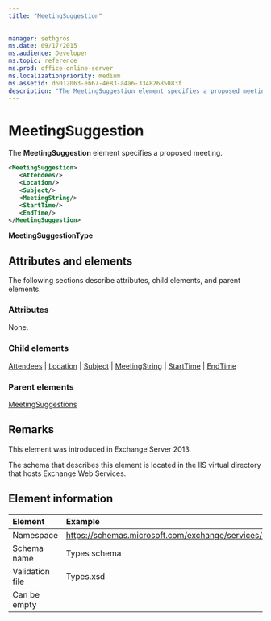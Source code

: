 ```yaml
---
title: "MeetingSuggestion"
 
 
manager: sethgros
ms.date: 09/17/2015
ms.audience: Developer
ms.topic: reference
ms.prod: office-online-server
ms.localizationpriority: medium
ms.assetid: d6012063-eb67-4e83-a4a6-33482685083f
description: "The MeetingSuggestion element specifies a proposed meeting."
---
```


# MeetingSuggestion

The **MeetingSuggestion** element specifies a proposed meeting. 
  
```XML
<MeetingSuggestion>
   <Attendees/>
   <Location/>
   <Subject/>
   <MeetingString/>
   <StartTime/>
   <EndTime/>
</MeetingSuggestion>
```

 **MeetingSuggestionType**
## Attributes and elements

The following sections describe attributes, child elements, and parent elements.
  
### Attributes

None.
  
### Child elements

[Attendees](attendees.md) | [Location](location.md) | [Subject](subject.md) | [MeetingString](meetingstring.md) | [StartTime](starttime.md) | [EndTime](endtime.md)
  
### Parent elements

[MeetingSuggestions](meetingsuggestions.md)
  
## Remarks

This element was introduced in Exchange Server 2013.
  
The schema that describes this element is located in the IIS virtual directory that hosts Exchange Web Services.
  
## Element information

| Element | Example |
|:-----|:-----|
|Namespace  <br/> |https://schemas.microsoft.com/exchange/services/2006/types  <br/> |
|Schema name  <br/> |Types schema  <br/> |
|Validation file  <br/> |Types.xsd  <br/> |
|Can be empty  <br/> ||
   

